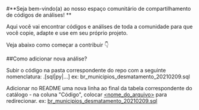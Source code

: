 #**Seja bem-vindo(a) ao nosso espaço comunitário de compartilhamento de códigos de análises! **

Aqui você vai encontrar códigos e análises de toda a comunidade para que você copie, adapte e use em seu próprio projeto. 

Veja abaixo como começar a contribuir 👇

##Como adicionar nova análise?

Subir o código na pasta correspondente do repo com a seguinte nomenclatura: <abrangencia>_<tema>_<AAAAMMDD>.[sql|py|...]
ex: br_municipios_desmatamento_20210209.sql

Adicionar no README uma nova linha ao final da tabela correspondente do catálogo - na coluna "Código", colocar [<nome_do_arquivo>](/<pasta>/<nome_do_arquivo>) para redirecionar.
ex: [br_municipios_desmatamento_20210209.sql](/redes_sociais/br_municipios_desmatamento_20210209.sql])
